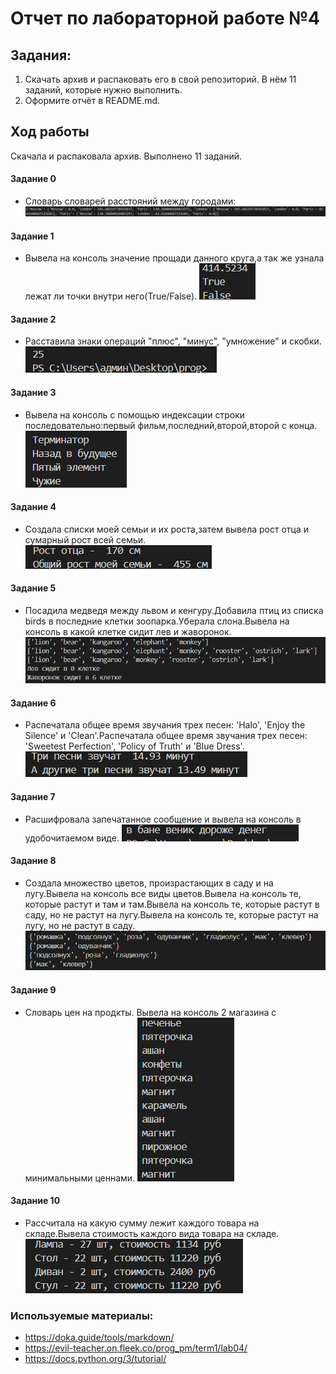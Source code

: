 # Отчет по лабораторной работе №4
## Задания:
1. Скачать архив и распаковать его в свой репозиторий. В нём 11 заданий, которые нужно выполнить.
2. Оформите отчёт в README.md.
## Ход работы 
Скачала и распаковала архив. Выполнено 11 заданий.
#### Задание 0
- Cловарь словарей расстояний между городами:
![№0](pics/00.png)

#### Задание 1
- Вывела на консоль значение прощади данного круга,а так же узнала лежат ли точки внутри него(True/False).
![№1](pics/01.png)

#### Задание 2
- Расставила знаки операций "плюс", "минус", "умножение" и скобки.
![№2](pics/02.png)

#### Задание 3
- Вывела на консоль с помощью индексации строки последовательно:первый фильм,последний,второй,второй с конца.
![№3](pics/03.png)

#### Задание 4
- Создала списки моей семьи и их роста,затем вывела рост отца и сумарный рост всей семьи.
![№4](pics/04.png)

#### Задание 5
- Посадила медведя между львом и кенгуру.Добавила птиц из списка birds в последние клетки зоопарка.Уберала слона.Вывела на консоль в какой клетке сидит лев и жаворонок.
![№5](pics/05.png)

#### Задание 6
- Распечатала общее время звучания трех песен: 'Halo', 'Enjoy the Silence' и 'Clean'.Распечатала общее время звучания трех песен: 'Sweetest Perfection', 'Policy of Truth' и 'Blue Dress'.
![№6](pics/06.png)

#### Задание 7
- Расшифровала запечатанное сообщение и вывела на консоль в удобочитаемом виде.
![№7](pics/07.png)

#### Задание 8
- Создала множество цветов, произрастающих в саду и на лугу.Вывела на консоль все виды цветов.Вывела на консоль те, которые растут и там и там.Вывела на консоль те, которые растут в саду, но не растут на лугу.Вывела на консоль те, которые растут на лугу, но не растут в саду.
![№8](pics/08.png)

#### Задание 9
- Словарь цен на продкты. Вывела на консоль 2 магазина с минимальными ценнами.
![№9](pics/09.png)

#### Задание 10
- Рассчитала на какую сумму лежит каждого товара на складе.Вывела стоимость каждого вида товара на складе.
![№10](pics/10.png)

### Используемые материалы:
- https://doka.guide/tools/markdown/
- https://evil-teacher.on.fleek.co/prog_pm/term1/lab04/
- https://docs.python.org/3/tutorial/
